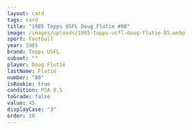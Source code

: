 ```yaml
---
layout: card
tags: card
title: "1985 Topps USFL Doug Flutie #80"
image: /images/uploads/1985-topps-usfl-doug-flutie-85.webp
sport: Football
year: 1985
brand: Topps USFL
subset: ""
player: Doug Flutie
lastName: Flutie
number: "80"
isRookie: true
condition: PSA 8.5
toGrade: false
value: 45
displayCase: "3"
order: 10
---
```

